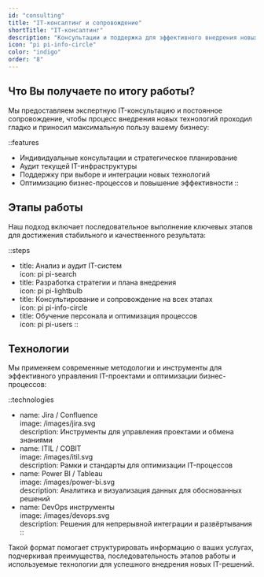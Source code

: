 ```yaml
---
id: "consulting"
title: "IT-консалтинг и сопровождение"
shortTitle: "IT-консалтинг"
description: "Консультации и поддержка для эффективного внедрения новых технологий"
icon: "pi pi-info-circle"
color: "indigo"
order: "8"
---
```


## Что Вы получаете по итогу работы?

Мы предоставляем экспертную IT-консультацию и постоянное сопровождение, чтобы процесс внедрения новых технологий проходил гладко и приносил максимальную пользу вашему бизнесу:

::features
- Индивидуальные консультации и стратегическое планирование  
- Аудит текущей IT-инфраструктуры  
- Поддержку при выборе и интеграции новых технологий  
- Оптимизацию бизнес-процессов и повышение эффективности
::

## Этапы работы

Наш подход включает последовательное выполнение ключевых этапов для достижения стабильного и качественного результата:

::steps
- title: Анализ и аудит IT-систем  
  icon: pi pi-search
- title: Разработка стратегии и плана внедрения  
  icon: pi pi-lightbulb
- title: Консультирование и сопровождение на всех этапах  
  icon: pi pi-info-circle
- title: Обучение персонала и оптимизация процессов  
  icon: pi pi-users
::

## Технологии

Мы применяем современные методологии и инструменты для эффективного управления IT-проектами и оптимизации бизнес-процессов:

::technologies
- name: Jira / Confluence  
  image: /images/jira.svg  
  description: Инструменты для управления проектами и обмена знаниями
- name: ITIL / COBIT  
  image: /images/itil.svg  
  description: Рамки и стандарты для оптимизации IT-процессов
- name: Power BI / Tableau  
  image: /images/power-bi.svg  
  description: Аналитика и визуализация данных для обоснованных решений
- name: DevOps инструменты  
  image: /images/devops.svg  
  description: Решения для непрерывной интеграции и развёртывания
::

Такой формат помогает структурировать информацию о ваших услугах, подчеркивая преимущества, последовательность этапов работы и используемые технологии для успешного внедрения новых IT-решений.